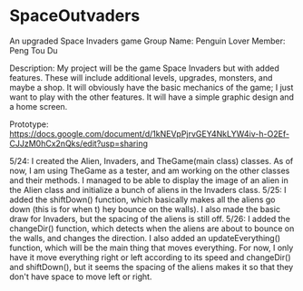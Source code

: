 # SpaceOutvaders
An upgraded Space Invaders game
Group Name: Penguin Lover
Member: Peng Tou Du

Description:
My project will be the game Space Invaders but with added features. These will include additional levels, upgrades, monsters, and maybe a shop. It will obviously have the basic mechanics of the game; I just want to play with the other features. It will have a simple graphic design and a home screen.

Prototype:
https://docs.google.com/document/d/1kNEVpPjrvGEY4NkLYW4iv-h-O2Ef-CJJzM0hCx2nQks/edit?usp=sharing

5/24: I created the Alien, Invaders, and TheGame(main class) classes. As of now, I am using TheGame as a tester, and am working on the other
classes and their methods. I managed to be able to display the image of an alien in the Alien class and initialize a bunch of aliens in the Invaders class.
5/25: I added the shiftDown() function, which basically makes all the aliens go down (this is for when t)
hey bounce on the walls). I also made the basic draw for Invaders, but the spacing of the aliens is still off.
5/26: I added the changeDir() function, which detects when the aliens are about to bounce on the walls, and changes the direction. I also added an updateEverything() function, which will be the main thing that moves everything. For now, I only have it move everything right or left according to its speed and changeDir() and shiftDown(), but it seems the spacing of the aliens makes it so that they don't have space to move left or right. 
